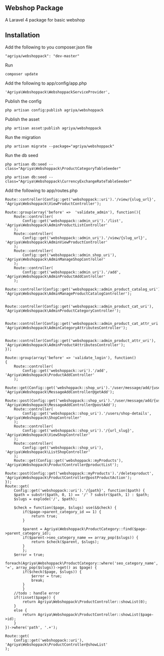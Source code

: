 ## Webshop Package
A Laravel 4 package for basic webshop

## Installation

Add the following to you composer.json file

    "agriya/webshoppack": "dev-master"

Run

    composer update

Add the following to app/config/app.php

    'Agriya\Webshoppack\WebshoppackServiceProvider',

Publish the config

    php artisan config:publish agriya/webshoppack

Publish the asset

	php artisan asset:publish agriya/webshoppack

Run the migration

    php artisan migrate --package="agriya/webshoppack"

Run the db seed

	php artisan db:seed --class="Agriya\Webshoppack\ProductCategoryTableSeeder"

	php artisan db:seed --class="Agriya\Webshoppack\CurrencyExchangeRateTableSeeder"

Add the following to app/routes.php

	Route::controller(Config::get('webshoppack::uri').'/view/{slug_url}', 'Agriya\Webshoppack\ViewProductController');

	Route::group(array('before'	=>	'validate_admin'), function(){
		Route::controller(
			Config::get('webshoppack::admin_uri').'/list', 'Agriya\Webshoppack\AdminProductListController'
		);
		Route::controller(
			Config::get('webshoppack::admin_uri').'/view/{slug_url}', 'Agriya\Webshoppack\AdminViewProductController'
		);
		Route::controller(
			Config::get('webshoppack::admin_shop_uri'), 'Agriya\Webshoppack\AdminManageShopController'
		);
		Route::controller(
			Config::get('webshoppack::admin_uri').'/add', 'Agriya\Webshoppack\AdminProductAddController'
		);
		Route::controller(Config::get('webshoppack::admin_product_catalog_uri'), 'Agriya\Webshoppack\AdminManageProductCatalogController');

		Route::controller(Config::get('webshoppack::admin_product_cat_uri'), 'Agriya\Webshoppack\AdminProductCategoryController');

		Route::controller(Config::get('webshoppack::admin_product_cat_attr_uri'), 'Agriya\Webshoppack\AdminCategoryAttributesController');

		Route::controller(Config::get('webshoppack::admin_product_attr_uri'), 'Agriya\Webshoppack\AdminProductAttributesController');
	});

	Route::group(array('before' => 'validate_login'), function()
	{
		Route::controller(
			Config::get('webshoppack::uri').'/add', 'Agriya\Webshoppack\ProductAddController'
		);
		Route::get(Config::get('webshoppack::shop_uri').'/user/message/add/{user_code}', 'Agriya\Webshoppack\MessageAddController@getAdd');
		Route::post(Config::get('webshoppack::shop_uri').'/user/message/add/{user_code}', 'Agriya\Webshoppack\MessageAddController@postAdd');
		Route::controller(
			Config::get('webshoppack::shop_uri').'/users/shop-details', 'Agriya\Webshoppack\ShopController'
		);
		Route::controller(
			Config::get('webshoppack::shop_uri').'/{url_slug}', 'Agriya\Webshoppack\ViewShopController'
		);
		Route::controller(
			Config::get('webshoppack::shop_uri'), 'Agriya\Webshoppack\ListShopController'
		);
		Route::get(Config::get('webshoppack::myProducts'), 'Agriya\Webshoppack\ProductController@productList');
		Route::post(Config::get('webshoppack::myProducts').'/deleteproduct', 'Agriya\Webshoppack\ProductController@postProductAction');
	});
	Route::get(
		Config::get('webshoppack::uri').'/{path}', function($path) {
		$path = substr($path, 0, 1) == '/' ? substr($path, 1) : $path;
		$slugs = explode('/', $path);

		$check = function($page, $slugs) use(&$check) {
			if($page->parent_category_id == 1) {
			    return true;
			}

			$parent = Agriya\Webshoppack\ProductCategory::find($page->parent_category_id);
			if($parent->seo_category_name == array_pop($slugs)) {
			    return $check($parent, $slugs);
			}
		    };
		$error = true;
		    foreach(Agriya\Webshoppack\ProductCategory::where('seo_category_name', '=', array_pop($slugs))->get() as $page) {
			if($check($page, $slugs)) {
				$error = true;
			    break;
			}
		    }
		//todo : handle error
		if(!isset($page)) {
			return Agriya\Webshoppack\ProductController::showList(0);
		}
		else {
			return Agriya\Webshoppack\ProductController::showList($page->id);
		}
	})->where('path', '.+');

	Route::get(
		Config::get('webshoppack::uri'), 'Agriya\Webshoppack\ProductController@showList'
	);